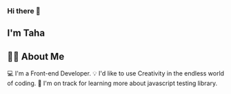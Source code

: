 ### Hi there 👋

## I'm Taha

## 👩‍💻  About Me
💻  I'm a Front-end Developer.
💡   I'd like to use Creativity in the endless world of coding.
🌱  I'm on track for learning more about javascript testing library.

 
